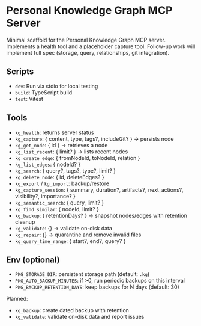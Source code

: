 # Personal Knowledge Graph MCP Server

Minimal scaffold for the Personal Knowledge Graph MCP server. Implements a health tool and a placeholder capture tool. Follow-up work will implement full spec (storage, query, relationships, git integration).

## Scripts
- `dev`: Run via stdio for local testing
- `build`: TypeScript build
- `test`: Vitest

## Tools
- `kg_health`: returns server status
- `kg_capture`: { content, type, tags?, includeGit? } → persists node
- `kg_get_node`: { id } → retrieves a node
- `kg_list_recent`: { limit? } → lists recent nodes
- `kg_create_edge`: { fromNodeId, toNodeId, relation }
- `kg_list_edges`: { nodeId? }
- `kg_search`: { query?, tags?, type?, limit? }
- `kg_delete_node`: { id, deleteEdges? }
- `kg_export` / `kg_import`: backup/restore
- `kg_capture_session`: { summary, duration?, artifacts?, next_actions?, visibility?, importance? }
- `kg_semantic_search`: { query, limit? }
- `kg_find_similar`: { nodeId, limit? }
 - `kg_backup`: { retentionDays? } → snapshot nodes/edges with retention cleanup
 - `kg_validate`: {} → validate on-disk data
 - `kg_repair`: {} → quarantine and remove invalid files
 - `kg_query_time_range`: { start?, end?, query? }

## Env (optional)
- `PKG_STORAGE_DIR`: persistent storage path (default: `.kg`)
- `PKG_AUTO_BACKUP_MINUTES`: if >0, run periodic backups on this interval
- `PKG_BACKUP_RETENTION_DAYS`: keep backups for N days (default: 30)

Planned:
- `kg_backup`: create dated backup with retention
- `kg_validate`: validate on-disk data and report issues


